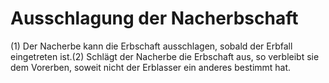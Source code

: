 # Ausschlagung der Nacherbschaft

(1) Der Nacherbe kann die Erbschaft ausschlagen, sobald der Erbfall eingetreten ist.(2) Schlägt der Nacherbe die Erbschaft aus, so verbleibt sie dem Vorerben, soweit nicht der Erblasser ein anderes bestimmt hat. 

